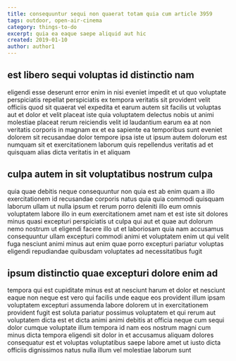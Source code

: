 ```yaml
---
title: consequuntur sequi non quaerat totam quia cum article 3959
tags: outdoor, open-air-cinema
category: things-to-do
excerpt: quia ea eaque saepe aliquid aut hic
created: 2019-01-10
author: author1
---
```


## est libero sequi voluptas id distinctio nam

eligendi esse deserunt error enim in nisi eveniet impedit et ut quo voluptate perspiciatis repellat perspiciatis ex tempora veritatis sit provident velit officiis quod sit quaerat vel expedita et earum autem sit facilis ut voluptas aut et dolor et velit placeat iste quia voluptatem delectus nobis ut animi molestiae placeat rerum reiciendis velit id laudantium earum ea at non veritatis corporis in magnam ex et ea sapiente ea temporibus sunt eveniet dolorem sit recusandae dolor tempore ipsa iste ut ipsum autem dolorum est numquam sit et exercitationem laborum quis repellendus veritatis ad et quisquam alias dicta veritatis in et aliquam

## culpa autem in sit voluptatibus nostrum culpa

quia quae debitis neque consequuntur non quia est ab enim quam a illo exercitationem id recusandae corporis natus quia quia commodi quisquam laborum ullam ut nulla ipsum et rerum porro deleniti illo eum omnis voluptatem labore illo in eum exercitationem amet nam et est iste sit dolores minus quasi excepturi perspiciatis ut culpa qui aut et quae aut dolorum nemo nostrum ut eligendi facere illo ut et laboriosam quia nam accusamus consequuntur ullam excepturi commodi animi et voluptatem enim ut qui velit fuga nesciunt animi minus aut enim quae porro excepturi pariatur voluptas eligendi repudiandae quibusdam voluptates ad necessitatibus fugit

## ipsum distinctio quae excepturi dolore enim ad

tempora qui est cupiditate minus est at nesciunt harum et dolor et nesciunt eaque non neque est vero qui facilis unde eaque eos provident illum ipsam voluptatem excepturi assumenda labore dolorem ut in exercitationem provident fugit est soluta pariatur possimus voluptatem et qui rerum aut voluptatem dicta est et dicta animi animi debitis at officia neque cum sequi dolor cumque voluptate illum tempora id nam eos nostrum magni cum minus dicta tempora eligendi sit dolor in et accusamus aliquam dolores consequatur est et voluptas voluptatibus saepe labore amet ut iusto dicta officiis dignissimos natus nulla illum vel molestiae laborum sunt
